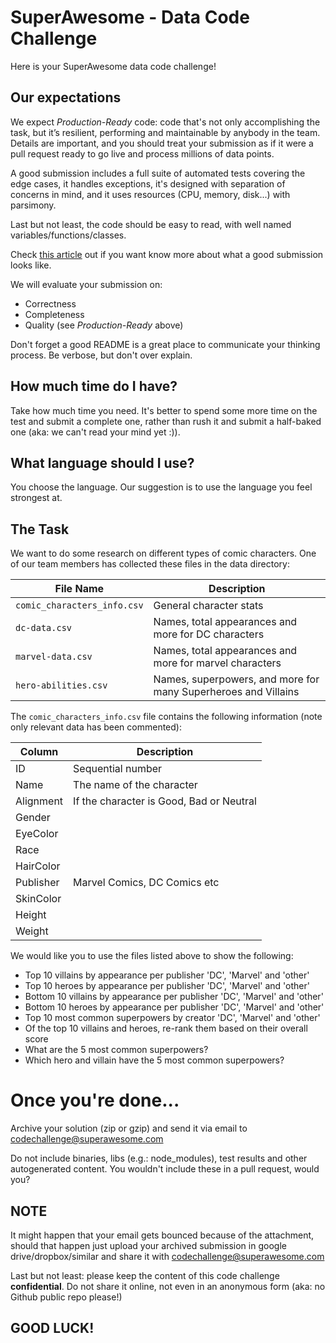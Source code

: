 # SuperAwesome - Data Code Challenge

Here is your SuperAwesome data code challenge!

## Our expectations

We expect *Production-Ready* code: code that's not only accomplishing the task,
but it’s resilient, performing and maintainable by anybody in the team.
Details are important, and you should treat your submission as if it were a pull
request ready to go live and process millions of data points.

A good submission includes a full suite of automated tests covering the edge
cases, it handles exceptions, it's designed with separation of concerns in mind,
and it uses resources (CPU, memory, disk...) with parsimony.

Last but not least, the code should be easy to read, with well named variables/functions/classes.

Check [this article](https://www.superawesome.com/blog/how-we-hire-engineers-to-build-kid-safe-technology/)
out if you want know more about what a good submission looks like.

We will evaluate your submission on:

* Correctness
* Completeness
* Quality (see *Production-Ready* above)

Don't forget a good README is a great place to communicate your thinking process.
Be verbose, but don't over explain.

## How much time do I have?

Take how much time you need. It's better to spend some more time on the test and submit a complete
one, rather than rush it and submit a half-baked one (aka: we can't read your mind
yet :)).

## What language should I use?

You choose the language. Our suggestion is to use the language you feel strongest
at.

## The Task

We want to do some research on different types of comic characters. One of our
team members has collected these files in the data directory:

| File Name         | Description                                                    |
|-------------------|----------------------------------------------------------------|
| `comic_characters_info.csv` | General character stats                                        |
| `dc-data.csv`     | Names, total appearances and more for DC characters            |
| `marvel-data.csv` | Names, total appearances and more for marvel characters        |
| `hero-abilities.csv` | Names, superpowers, and more for many Superheroes and Villains |

The `comic_characters_info.csv` file contains the following information (note only
relevant data has been commented):

| Column     | Description                              |
|------------|------------------------------------------|
| ID         | Sequential number                        |
| Name       | The name of the character                |
| Alignment  | If the character is Good, Bad or Neutral |
| Gender     |                                          |
| EyeColor   |                                          |
| Race       |                                          |
| HairColor  |                                          |
| Publisher  | Marvel Comics, DC Comics etc             |
| SkinColor  |                                          |
| Height     |                                          |
| Weight     |                                          |

We would like you to use the files listed above to show the following:

* Top 10 villains by appearance per publisher 'DC', 'Marvel' and 'other'
* Top 10 heroes by appearance per publisher 'DC', 'Marvel' and 'other'
* Bottom 10 villains by appearance per publisher 'DC', 'Marvel' and 'other'
* Bottom 10 heroes by appearance per publisher 'DC', 'Marvel' and 'other'
* Top 10 most common superpowers by creator 'DC', 'Marvel' and 'other'
* Of the top 10 villains and heroes, re-rank them based on their overall score
* What are the 5 most common superpowers?
* Which hero and villain have the 5 most common superpowers?

# Once you're done...

Archive your solution (zip or gzip) and send it via email to codechallenge@superawesome.com

Do not include binaries, libs (e.g.: node_modules), test results and other
autogenerated content. You wouldn't include these in a pull request, would you?

## NOTE

It might happen that your email gets bounced because of the attachment, should
that happen just upload your archived submission in google drive/dropbox/similar
and share it with codechallenge@superawesome.com

Last but not least: please keep the content of this code challenge **confidential**.
Do not share it online, not even in an anonymous form (aka: no Github public repo
please!)

## GOOD LUCK!